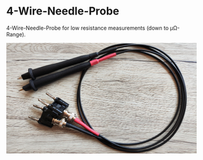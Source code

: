 # 4-Wire-Needle-Probe
4-Wire-Needle-Probe for low resistance measurements (down to µΩ-Range).

![Front](https://github.com/dtimber/4-Wire-Needle-Probe/blob/main/Pictures/Preview.jpg)

